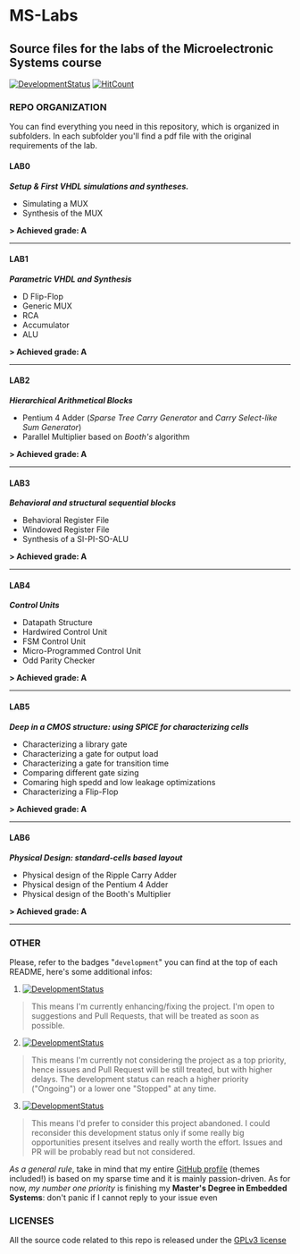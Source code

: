 # MS-Labs

## Source files for the labs of the Microelectronic Systems course 

[![DevelopmentStatus](https://img.shields.io/badge/Development-Ongoing-brightgreen.svg)](https://img.shields.io/badge/Development-Ongoing-brightgreen.svg)
[![HitCount](http://hits.dwyl.io/Mrcuve0/MS-Labs.svg)](http://hits.dwyl.io/Mrcuve0/MS-Labs)


### **REPO ORGANIZATION**

You can find everything you need in this repository, which is organized in subfolders. In each subfolder you'll find a pdf file with the original requirements of the lab.

#### **LAB0**
***Setup & First VHDL simulations and syntheses.***

* Simulating a MUX
* Synthesis of the MUX

**> Achieved grade: A**

---

#### **LAB1**
***Parametric VHDL and Synthesis***
* D Flip-Flop
* Generic MUX
* RCA
* Accumulator
* ALU

**> Achieved grade: A**

---

#### **LAB2**
***Hierarchical Arithmetical Blocks***

* Pentium 4 Adder (*Sparse Tree Carry Generator* and *Carry Select-like Sum Generator*)
* Parallel Multiplier based on *Booth's* algorithm

**> Achieved grade: A**

---

#### **LAB3**
***Behavioral and structural sequential blocks***

* Behavioral Register File
* Windowed Register File
* Synthesis of a SI-PI-SO-ALU

**> Achieved grade: A**

---

#### **LAB4**
***Control Units***

* Datapath Structure
* Hardwired Control Unit
* FSM Control Unit
* Micro-Programmed Control Unit
* Odd Parity Checker

**> Achieved grade: A**

---

#### **LAB5**
***Deep in a CMOS structure: using SPICE for characterizing cells***

* Characterizing a library gate
* Characterizing a gate for output load
* Characterizing a gate for transition time
* Comparing different gate sizing
* Comaring high spedd and low leakage optimizations
* Characterizing a Flip-Flop

**> Achieved grade: A**

---

#### **LAB6**
***Physical Design: standard-cells based layout***

* Physical design of the Ripple Carry Adder
* Physical design of the Pentium 4 Adder
* Physical design of the Booth's Multiplier

**> Achieved grade: A**

---

### **OTHER**

Please, refer to the badges "`development`" you can find at the top of each README, here's some additional infos:

1. [![DevelopmentStatus](https://img.shields.io/badge/Development-Ongoing-brightgreen.svg)](https://img.shields.io/badge/Development-Ongoing-brightgreen.svg)
> This means I'm currently enhancing/fixing the project. I'm open to suggestions and Pull Requests, that will be treated as soon as possible.
2. [![DevelopmentStatus](https://img.shields.io/badge/Development-Paused-yellow.svg)](https://img.shields.io/badge/Development-Paused-yellow.svg)
> This means I'm currently not considering the project as a top priority, hence issues and Pull Request will be still treated, but with higher delays. The development status can reach a higher priority ("Ongoing") or a lower one "Stopped" at any time.
3. [![DevelopmentStatus](https://img.shields.io/badge/Development-Stopped-red.svg)](https://img.shields.io/badge/Development-Stopped-red.svg)
> This means I'd prefer to consider this project abandoned. I could reconsider this development status only if some really big opportunities present itselves and really worth the effort. Issues and PR will be probably read but not considered.

*As a general rule*, take in mind that my entire [GitHub profile](https://github.com/Mrcuve0) (themes included!) is based on my sparse time and it is mainly passion-driven. As for now, *my number one priority* is finishing my **Master's Degree in Embedded Systems**: don't panic if I cannot reply to your issue even 

### **LICENSES**

All the source code related to this repo is released under the [GPLv3 license](https://raw.githubusercontent.com/Mrcuve0/MS-Labs/LICENSE)
